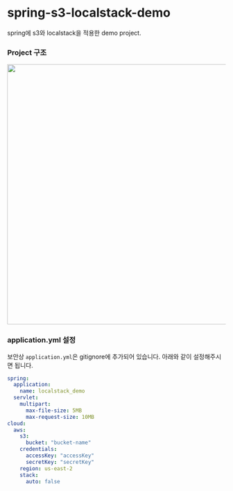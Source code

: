# spring-s3-localstack-demo

spring에 s3와 localstack을 적용한 demo project.

### Project 구조
<img src="https://github.com/kungbi/spring-s3-localstack-demo/assets/16620948/bde9c1b0-d7d2-48cd-890a-205e4b340347" width="600"/>


### application.yml 설정

보안상 `application.yml`은 gitignore에 추가되어 있습니다. 아래와 같이 설정해주시면 됩니다.

```yml
spring:
  application:
    name: localstack_demo
  servlet:
    multipart:
      max-file-size: 5MB
      max-request-size: 10MB
cloud:
  aws:
    s3:
      bucket: "bucket-name"
    credentials:
      accessKey: "accessKey"
      secretKey: "secretKey"
    region: us-east-2
    stack:
      auto: false
```
